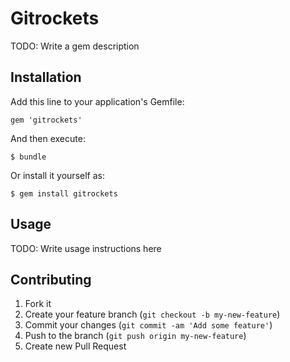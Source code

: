 # Gitrockets

TODO: Write a gem description

## Installation

Add this line to your application's Gemfile:

    gem 'gitrockets'

And then execute:

    $ bundle

Or install it yourself as:

    $ gem install gitrockets

## Usage

TODO: Write usage instructions here

## Contributing

1. Fork it
2. Create your feature branch (`git checkout -b my-new-feature`)
3. Commit your changes (`git commit -am 'Add some feature'`)
4. Push to the branch (`git push origin my-new-feature`)
5. Create new Pull Request
